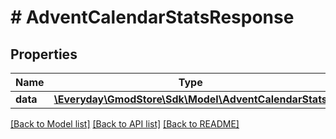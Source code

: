# # AdventCalendarStatsResponse

## Properties

Name | Type | Description | Notes
------------ | ------------- | ------------- | -------------
**data** | [**\Everyday\GmodStore\Sdk\Model\AdventCalendarStats**](AdventCalendarStats.md) |  | [optional] 

[[Back to Model list]](../../README.md#documentation-for-models) [[Back to API list]](../../README.md#documentation-for-api-endpoints) [[Back to README]](../../README.md)


